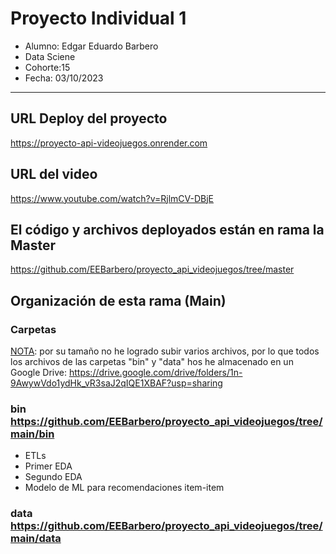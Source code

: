 # Proyecto Individual 1
+ Alumno: Edgar Eduardo Barbero
+ Data Sciene
+ Cohorte:15
+ Fecha: 03/10/2023
*** ***

## URL Deploy del proyecto

https://proyecto-api-videojuegos.onrender.com

## URL del video

https://www.youtube.com/watch?v=RjlmCV-DBjE

## El código y archivos deployados están en rama la Master

https://github.com/EEBarbero/proyecto_api_videojuegos/tree/master

## Organización de esta rama (Main)

### Carpetas
<u>NOTA</u>: por su tamaño no he logrado subir varios archivos, por lo que todos los archivos de las carpetas "bin" y "data" hos he almacenado en un Google Drive: https://drive.google.com/drive/folders/1n-9AwywVdo1ydHk_vR3saJ2qIQE1XBAF?usp=sharing

### bin https://github.com/EEBarbero/proyecto_api_videojuegos/tree/main/bin
* ETLs
* Primer EDA
* Segundo EDA
* Modelo de ML para recomendaciones item-item

### data https://github.com/EEBarbero/proyecto_api_videojuegos/tree/main/data
